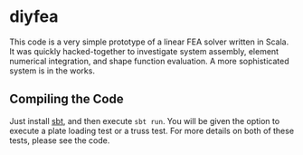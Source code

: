 diyfea
======

This code is a very simple prototype of a linear FEA solver written in Scala.  
It was quickly hacked-together to investigate system assembly, element
numerical integration, and shape function evaluation.  A more sophisticated
system is in the works.

Compiling the Code
------------------

Just install [sbt](http://www.scala-sbt.org/), and then execute `sbt run`.  You
will be given the option to execute a plate loading test or a truss test.  For
more details on both of these tests, please see the code.